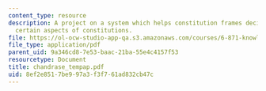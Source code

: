 ```yaml
---
content_type: resource
description: A project on a system which helps constitution frames decide on and structure
  certain aspects of constitutions.
file: https://ol-ocw-studio-app-qa.s3.amazonaws.com/courses/6-871-knowledge-based-applications-systems-spring-2005/8ef2e8517be997a3f3f761ad832cb47c_chandrase_tempap.pdf
file_type: application/pdf
parent_uid: 9a346cd8-7e53-baac-21ba-55e4c4157f53
resourcetype: Document
title: chandrase_tempap.pdf
uid: 8ef2e851-7be9-97a3-f3f7-61ad832cb47c
---
```

